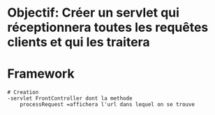 # Objectif: Créer un servlet qui réceptionnera toutes les requêtes clients et qui les traitera

# Framework
    # Creation
    -servlet FrontController dont la methode
        processRequest =affichera l'url dans lequel on se trouve

